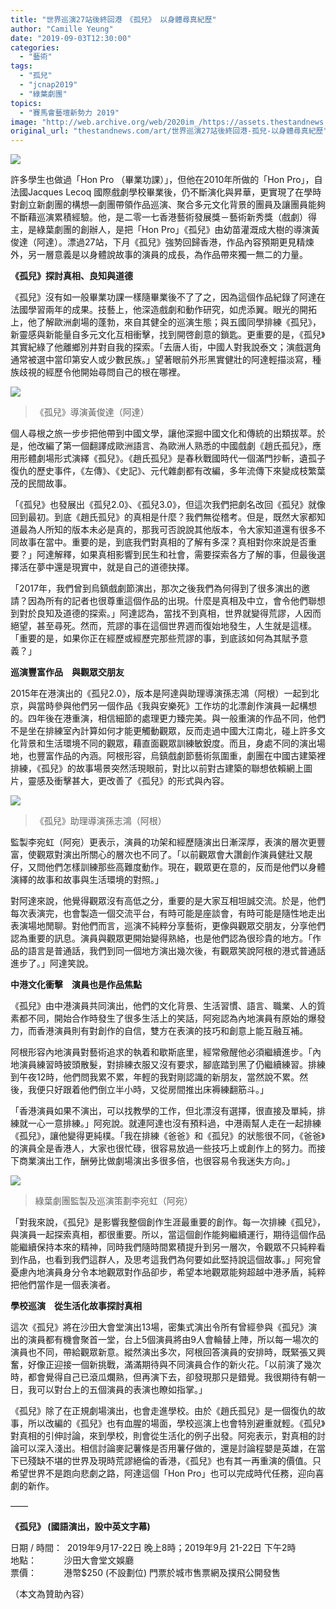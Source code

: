 ```yaml
---
title: "世界巡演27站後終回港　《孤兒》 以身體尋真紀歷"
author: "Camille Yeung"
date: "2019-09-03T12:30:00"
categories:
  - "藝術"
tags:
  - "孤兒"
  - "jcnap2019"
  - "綠葉劇團"
topics:
  - "賽馬會藝壇新勢力 2019"
image: "http://web.archive.org/web/2020im_/https://assets.thestandnews.com/media/photos/orthan-17_VJKky.png"
original_url: "thestandnews.com/art/世界巡演27站後終回港-孤兒-以身體尋真紀歷"
---
```

![](http://web.archive.org/web/2020im_/https://assets.thestandnews.com/media/photos/orthan-17_VJKky.png)

許多學生也做過「Hon Pro （畢業功課）」，但他在2010年所做的「Hon Pro」，自法國Jacques Lecoq 國際戲劇學校畢業後，仍不斷演化與昇華，更實現了在學時對創立新劇團的構想—劇團帶領作品巡演、聚合多元文化背景的團員及讓團員能夠不斷藉巡演累積經驗。他，是二零一七香港藝術發展獎－藝術新秀獎（戲劇）得主，是綠葉劇團的創辦人，是把「Hon Pro」《孤兒》由幼苗灌溉成大樹的導演黃俊達（阿達）。漂過27站，下月《孤兒》強㔟回歸香港，作品內容預期更見精煉外，另一層意義是以身體說故事的演員的成長，為作品帶來獨一無二的力量。

**《孤兒》探討真相、良知與道德**

《孤兒》沒有如一般畢業功課一樣隨畢業後不了了之，因為這個作品紀錄了阿達在法國學習兩年的成果。技藝上，他深造戲劇和動作研究，如虎添翼。眼光的開拓上，他了解歐洲劇場的蓬勃，來自其健全的巡演生態；與五國同學排練《孤兒》，新靈感與新能量自多元文化互相衝擊，找到開啓創意的鎖匙。更重要的是，《孤兒》其實紀綠了他離鄉別井對自我的探索。「去唐人街，中國人對我說泰文；演戲選角通常被選中當印第安人或少數民族。」望著眼前外形黑實健壯的阿達輕描淡寫，種族歧視的經歷令他開始尋問自己的根在哪裡。

![](http://web.archive.org/web/2020im_/https://assets.thestandnews.com/media/photos/20190806_JCNAP_1_17237_tj25J.jpg)
> 《孤兒》導演黃俊達（阿達）

個人尋根之旅一步步把他帶到中國文學，讓他深掘中國文化和傳統的出類拔萃。於是，他改編了第一個翻譯成歐洲語言、為歐洲人熟悉的中國戲劇《趙氏孤兒》，應用形體劇場形式演繹《孤兒》。《趙氏孤兒》是春秋戰國時代一個滿門抄斬，遺孤子復仇的歷史事件，《左傳》、《史記》、元代雜劇都有改編，多年流傳下來變成枝繁葉茂的民間故事。

「《孤兒》也發展出《孤兒2.0》、《孤兒3.0》，但這次我們把劇名改回《孤兒》就像回到最初。到底《趙氏孤兒》的真相是什麼？我們無從稽考。但是，既然大家都知道最為人所知的版本未必是真的，那我可否說說其他版本，令大家知道還有很多不同故事在當中。重要的是，到底我們對真相的了解有多深？真相對你來說是否重要？」阿達解釋，如果真相影響到民生和社會，需要探索各方了解的事，但最後選擇活在夢中還是現實中，就是自己的道德抉擇。

「2017年，我們曾到烏鎮戲劇節演出，那次之後我們為何得到了很多演出的邀請？因為所有的記者也很尊重這個作品的出現。什麼是真相及中立，會令他們聯想到對於良知及道德的探索。」阿達認為，當找不到真相，世界就變得荒謬，人因而絕望，甚至尋死。然而，荒謬的事在這個世界週而復始地發生，人生就是這樣。「重要的是，如果你正在經歷或經歷完那些荒謬的事，到底該如何為其賦予意義？」

**巡演豐富作品　與觀眾交朋友**

2015年在港演出的《孤兒2.0》，版本是阿達與助理導演孫志鴻（阿根）一起到北京，與當時參與他們另一個作品《我與安樂死》工作坊的北漂創作演員一起構想的。四年後在港重演，相信細節的處理更力臻完美。與一般重演的作品不同，他們不是坐在排練室內計算如何才能更觸動觀眾，反而走過中國大江南北，碰上許多文化背景和生活環境不同的觀眾，藉直面觀眾訓練敏銳度。而且，身處不同的演出場地，也豐富作品的內涵。阿根形容，烏鎮戲劇節藝術氛圍重，劇團在中國古建築裡排練，《孤兒》的故事場景突然活現眼前，對比以前對古建築的聯想依賴網上圖片，靈感及衝擊甚大，更改善了《孤兒》的形式與內容。

![](http://web.archive.org/web/2020im_/https://assets.thestandnews.com/media/photos/20190806_JCNAP_5_17253_sjQgS.jpg)
> 《孤兒》助理導演孫志鴻（阿根）

監製李宛虹（阿宛）更表示，演員的功架和經歷隨演出日漸深厚，表演的層次更豐富，使觀眾對演出所關心的層次也不同了。「以前觀眾會大讚創作演員健壯又靚仔，又問他們怎樣訓練那些高難度動作。現在，觀眾更在意的，反而是他們以身體演繹的故事和故事與生活環境的對照。」

對阿達來說，他覺得觀眾沒有高低之分，重要的是大家互相坦誠交流。於是，他們每次表演完，也會製造一個交流平台，有時可能是座談會，有時可能是隨性地走出表演場地閒聊。對他們而言，巡演不純粹分享藝術，更像與觀眾交朋友，分享他們認為重要的訊息。演員與觀眾更開始變得熟絡，也是他們認為很珍貴的地方。「作品的語言是普通話，我們到同一個地方演出幾次後，有觀眾笑說阿根的港式普通話進步了。」阿達笑說。

**中港文化衝擊　演員也是作品焦點**

《孤兒》由中港演員共同演出，他們的文化背景、生活習慣、語言、職業、人的質素都不同，開始合作時發生了很多生活上的笑話，阿宛認為內地演員有原始的爆發力，而香港演員則有對創作的自信，雙方在表演的技巧和創意上能互融互補。

阿根形容內地演員對藝術追求的執着和歇斯底里，經常儆醒他必須繼續進步。「內地演員練習時披頭散髮，對排練衣服又沒有要求，腳底踏到黑了仍繼續練習。排練到午夜12時，他們問我累不累，年輕的我對剛認識的新朋友，當然說不累。然後，我便只好跟着他們倒立半小時，又從房間推出床褥練翻筋斗。」

「香港演員如果不演出，可以找教學的工作，但北漂沒有選擇，很直接及單純，排練就一心一意排練。」阿宛說。就連阿達也沒有預料過，中港兩幫人走在一起排練《孤兒》，讓他變得更純樸。「我在排練《爸爸》和《孤兒》的狀態很不同，《爸爸》的演員全是香港人，大家也很忙碌，很容易放過一些技巧上或創作上的努力。而接下商業演出工作，酬勞比做劇場演出多很多倍，也很容易令我迷失方向。」

![](http://web.archive.org/web/2020im_/https://assets.thestandnews.com/media/photos/20190806_JCNAP_8_17299_phGKP.jpg)
> 綠葉劇團監製及巡演策劃李宛虹（阿宛）

「對我來說，《孤兒》是影響我整個創作生涯最重要的創作。每一次排練《孤兒》，與演員一起探索真相，都很重要。所以，當這個創作能夠繼續運行，期待這個作品能繼續保持本來的精神，同時我們隨時間累積提升到另一層次，令觀眾不只純粹看到作品，也看到我們這群人，及思考這我們為何要如此堅持說這個故事。」阿宛曾憂慮內地演員身分令本地觀眾對作品卻步，希望本地觀眾能夠超越中港矛盾，純粹把他們當作是一個表演者。

**學校巡演　從生活化故事探討真相**

這次《孤兒》將在沙田大會堂演出13場，密集式演出令所有曾經參與《孤兒》演出的演員都有機會聚首一堂，台上5個演員將由9人會輪替上陣，所以每一場次的演員也不同，帶給觀眾新意。縱然演出多次，阿根回答演員的安排時，既緊張又興奮，好像正迎接一個新挑戰，滿滿期待與不同演員合作的新火花。「以前演了幾次時，都會覺得自己已滾瓜爛熟，但再演下去，卻發現那只是錯覺。我很期待有朝一日，我可以對台上的五個演員的表演也瞭如指掌。」

《孤兒》除了在正規劇場演出，也會走進學校。由於《趙氏孤兒》是一個復仇的故事，所以改編的《孤兒》也有血腥的場面，學校巡演上也會特別避重就輕。《孤兒》對真相的引伸討論，來到學校，則會從生活化的例子出發。阿宛表示，對真相的討論可以深入淺出。相信討論麥記薯條是否用薯仔做的，還是討論程嬰是英雄，在當下已殘缺不堪的世界及現時荒謬絕倫的香港，《孤兒》也有其一再重演的價值。只希望世界不是跑向悲劇之路，阿達這個「Hon Pro」也可以完成時代任務，迎向喜劇的新作。

——

**《孤兒》 (國語演出，設中英文字幕)**

日期 / 時間：  2019年9月17-22日 晚上8時；2019年9月 21-22日 下午2時  
地點：           沙田大會堂文娛廳  
票價：           港幣$250 (不設劃位) 門票於城市售票網及撲飛公開發售

（本文為贊助內容）